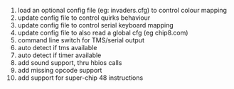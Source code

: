 1. load an optional config file (eg: invaders.cfg) to control colour mapping
2. update config file to control quirks behaviour
3. update config file to control serial keyboard mapping
4. update config file to also read a global cfg (eg chip8.com)
5. command line switch for TMS/serial output
6. auto detect if tms available
7. auto detect if timer available
8. add sound support, thru hbios calls
9. add missing opcode support
10. add support for super-chip 48 instructions
